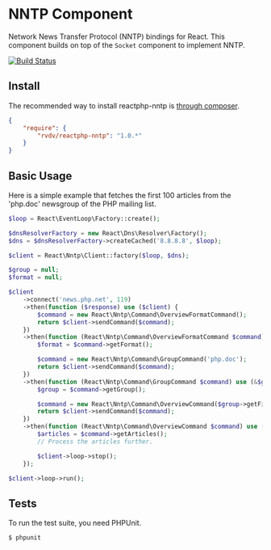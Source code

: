 # NNTP Component

Network News Transfer Protocol (NNTP) bindings for React.
This component builds on top of the `Socket` component to implement NNTP.

[![Build Status](https://travis-ci.org/RobinvdVleuten/reactphp-nntp.png?branch=master)](https://travis-ci.org/RobinvdVleuten/reactphp-nntp)

## Install

The recommended way to install reactphp-nntp is [through composer](http://getcomposer.org).

```JSON
{
    "require": {
        "rvdv/reactphp-nntp": "1.0.*"
    }
}
```

## Basic Usage

Here is a simple example that fetches the first 100 articles from the 'php.doc' newsgroup
of the PHP mailing list.

```php
$loop = React\EventLoop\Factory::create();

$dnsResolverFactory = new React\Dns\Resolver\Factory();
$dns = $dnsResolverFactory->createCached('8.8.8.8', $loop);

$client = React\Nntp\Client::factory($loop, $dns);

$group = null;
$format = null;

$client
    ->connect('news.php.net', 119)
    ->then(function ($response) use ($client) {
        $command = new React\Nntp\Command\OverviewFormatCommand();
        return $client->sendCommand($command);
    })
    ->then(function (React\Nntp\Command\OverviewFormatCommand $command) use (&$format, $client) {
        $format = $command->getFormat();

        $command = new React\Nntp\Command\GroupCommand('php.doc');
        return $client->sendCommand($command);
    })
    ->then(function (React\Nntp\Command\GroupCommand $command) use (&$group, &$format, $client) {
        $group = $command->getGroup();

        $command = new React\Nntp\Command\OverviewCommand($group->getFirst() . '-' . ($group->getFirst() + 99), $format);
        return $client->sendCommand($command);
    })
    ->then(function (React\Nntp\Command\OverviewCommand $command) use ($client) {
        $articles = $command->getArticles();
        // Process the articles further.

        $client->loop->stop();
    });

$client->loop->run();
```

## Tests

To run the test suite, you need PHPUnit.

    $ phpunit
